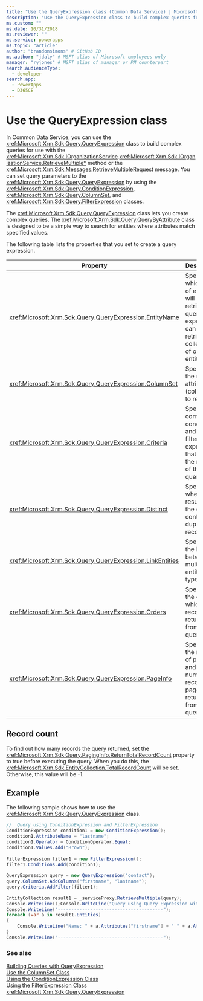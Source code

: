 ```yaml
---
title: "Use the QueryExpression class (Common Data Service) | Microsoft Docs" # Intent and product brand in a unique string of 43-59 chars including spaces
description: "Use the QueryExpression class to build complex queries for use with the IOrganizationService.QueryBase) method or the RetrieveMultipleRequest message" # 115-145 characters including spaces. This abstract displays in the search result.
ms.custom: ""
ms.date: 10/31/2018
ms.reviewer: ""
ms.service: powerapps
ms.topic: "article"
author: "brandonsimons" # GitHub ID
ms.author: "jdaly" # MSFT alias of Microsoft employees only
manager: "ryjones" # MSFT alias of manager or PM counterpart
search.audienceType: 
  - developer
search.app: 
  - PowerApps
  - D365CE
---
```

# Use the QueryExpression class

In Common Data Service, you can use the <xref:Microsoft.Xrm.Sdk.Query.QueryExpression> class to build complex queries for use with the <xref:Microsoft.Xrm.Sdk.IOrganizationService>.<xref:Microsoft.Xrm.Sdk.IOrganizationService.RetrieveMultiple*> method or the <xref:Microsoft.Xrm.Sdk.Messages.RetrieveMultipleRequest> message. You can set query parameters to the <xref:Microsoft.Xrm.Sdk.Query.QueryExpression> by using the <xref:Microsoft.Xrm.Sdk.Query.ConditionExpression>, <xref:Microsoft.Xrm.Sdk.Query.ColumnSet>, and <xref:Microsoft.Xrm.Sdk.Query.FilterExpression> classes.  
  
 The <xref:Microsoft.Xrm.Sdk.Query.QueryExpression> class lets you create complex queries. The <xref:Microsoft.Xrm.Sdk.Query.QueryByAttribute> class is designed to be a simple way to search for entities where attributes match specified values.  
  
 The following table lists the properties that you set to create a query expression.  
  
|Property|Description|  
|--------------|-----------------|  
|<xref:Microsoft.Xrm.Sdk.Query.QueryExpression.EntityName>|Specifies which type of entity will be retrieved. A query expression can only retrieve a collection of one entity type.|  
|<xref:Microsoft.Xrm.Sdk.Query.QueryExpression.ColumnSet>|Specifies the set of attributes (columns) to retrieve.|  
|<xref:Microsoft.Xrm.Sdk.Query.QueryExpression.Criteria>|Specifies complex conditional and logical filter expressions that filter the results of the query.|  
|<xref:Microsoft.Xrm.Sdk.Query.QueryExpression.Distinct>|Specifies whether the results of the query contain duplicate records.|  
|<xref:Microsoft.Xrm.Sdk.Query.QueryExpression.LinkEntities>|Specifies the links between multiple entity types.|  
|<xref:Microsoft.Xrm.Sdk.Query.QueryExpression.Orders>|Specifies the order in which the records are returned from the query.|  
|<xref:Microsoft.Xrm.Sdk.Query.QueryExpression.PageInfo>|Specifies the number of pages and the number of records per page returned from the query.|  
  
<a name="record_count"></a>   
## Record count  
 To find out how many records the query returned, set the <xref:Microsoft.Xrm.Sdk.Query.PagingInfo.ReturnTotalRecordCount> property to true before executing the query. When you do this, the <xref:Microsoft.Xrm.Sdk.EntityCollection.TotalRecordCount> will be set. Otherwise, this value will be -1.  
  
## Example  
 The following sample shows how to use the <xref:Microsoft.Xrm.Sdk.Query.QueryExpression> class.  
  
```csharp  
//  Query using ConditionExpression and FilterExpression  
ConditionExpression condition1 = new ConditionExpression();  
condition1.AttributeName = "lastname";  
condition1.Operator = ConditionOperator.Equal;  
condition1.Values.Add("Brown");              
  
FilterExpression filter1 = new FilterExpression();  
filter1.Conditions.Add(condition1);  
  
QueryExpression query = new QueryExpression("contact");  
query.ColumnSet.AddColumns("firstname", "lastname");  
query.Criteria.AddFilter(filter1);  
  
EntityCollection result1 = _serviceProxy.RetrieveMultiple(query);  
Console.WriteLine();Console.WriteLine("Query using Query Expression with ConditionExpression and FilterExpression");  
Console.WriteLine("---------------------------------------");  
foreach (var a in result1.Entities)  
{  
    Console.WriteLine("Name: " + a.Attributes["firstname"] + " " + a.Attributes["lastname"]);  
}  
Console.WriteLine("---------------------------------------");  
```  
  
### See also  
 [Building Queries with QueryExpression](build-queries-with-queryexpression.md)   
 [Use the ColumnSet Class](use-the-columnset-class.md)   
 [Using the ConditionExpression Class](use-conditionexpression-class.md)   
 [Using the FilterExpression Class](use-filterexpression-class.md)   
 <xref:Microsoft.Xrm.Sdk.Query.QueryExpression>